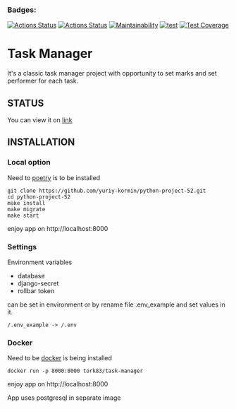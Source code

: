 <style>
red { color: red }
</style>
### Badges:
[![Actions Status](https://github.com/yuriy-kormin/python-project-52/workflows/hexlet-check/badge.svg)](https://github.com/yuriy-kormin/python-project-52/actions)
[![Actions Status](https://github.com/yuriy-kormin/python-project-52/workflows/linter-run/badge.svg)](https://github.com/yuriy-kormin/python-project-52/actions)
[![Maintainability](https://api.codeclimate.com/v1/badges/0e46f885a1a6e58247b8/maintainability)](https://codeclimate.com/github/yuriy-kormin/python-project-52/maintainability)
[![test](https://github.com/yuriy-kormin/python-project-52/actions/workflows/django-test.yml/badge.svg)](https://github.com/yuriy-kormin/python-project-52/actions/workflows/django-test.yml)
[![Test Coverage](https://api.codeclimate.com/v1/badges/0e46f885a1a6e58247b8/test_coverage)](https://codeclimate.com/github/yuriy-kormin/python-project-52/test_coverage)

# Task Manager

It's a classic task manager project with opportunity to set marks and set performer for each task.

## STATUS

You can view it on [link](https://task-manager.tk/)

## INSTALLATION
### Local option
Need to  [poetry](https://python-poetry.org/docs/#installation) is to be installed 


 
    git clone https://github.com/yuriy-kormin/python-project-52.git
    cd python-project-52
    make install
    make migrate
    make start

enjoy app on http://localhost:8000

### Settings
Environment variables
- database
- django-secret 
- rollbar token

can be set in environment or by rename file .env_example and set values in it. 
    
    /.env_example -> /.env

### Docker
Need to be [docker](https://www.docker.com/) is being installed 


    docker run -p 8000:8000 tork83/task-manager

enjoy app on http://localhost:8000

App uses postgresql in separate image


